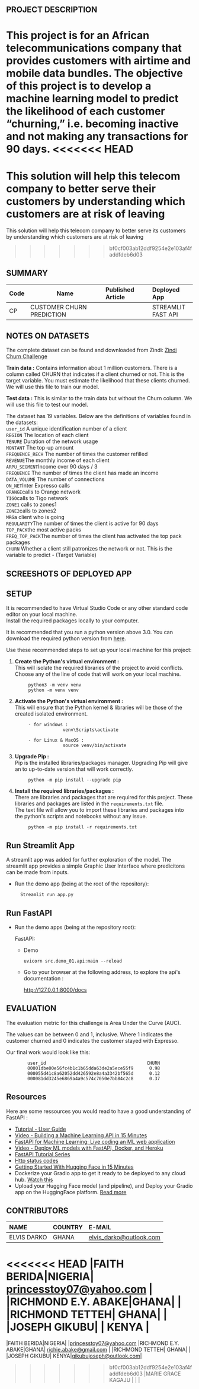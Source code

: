 ## PROJECT DESCRIPTION
This project is for an African telecommunications company that provides customers with airtime and mobile data bundles. The objective of this project is to develop a machine learning model to predict the likelihood of each customer “churning,” i.e. becoming inactive and not making any transactions for 90 days.
<<<<<<< HEAD
=======
This solution will help this telecom company to better serve their customers by understanding which customers are at risk of leaving
=======

This solution will help this telecom company to better serve its customers by understanding which customers are at risk of leaving
>>>>>>> bf0cf003ab12ddf9254e2e103af4faddfdeb6d03

## SUMMARY
| Code      | Name        | Published Article |  Deployed App |
|-----------|-------------|:-------------|:------|
|CP         | CUSTOMER CHURN PREDICTION  |           | STREAMLIT<br />FAST API|



## NOTES ON DATASETS
The complete dataset  can be found and downloaded from Zindi: [Zindi Churn Challenge](https://zindi.africa/competitions/customer-churn-prediction-challenge-for-azubian)
<br />

**Train data :** Contains information about 1 million customers. There is a column called CHURN that indicates if a client churned or not. This is the target variable. You must estimate the likelihood that these clients churned. We will use this file to train our model.

**Test data :** This is similar to the train data but without the Churn column. We will use this file to test our model.

The dataset has 19 variables. Below are the definitions of variables found in the datasets:<br />
`user_id` A  unique identification number of a client<br />
`REGION` The location of each client<br />
`TENURE` Duration of the network usage<br />
`MONTANT` The top-up amount<br />
`FREQUENCE_RECH` The number of times the customer refilled<br />
`REVENUE`The monthly income of each client<br />
`ARPU_SEGMENT`Income over 90 days / 3<br />
`FREQUENCE` The number of times the client has made an income<br />
`DATA_VOLUME` The number of connections<br />
`ON_NET`Inter Expresso calls<br />
`ORANGE`calls to Orange network<br />
`TIGO`calls to Tigo network<br />
`ZONE1` calls to zones1<br />
`ZONE2`calls to zones2<br />
`MRG`a client who is going<br />
`REGULARITY`The number of times the client is active for 90 days<br />
`TOP_PACK`the most active packs<br />
`FREQ_TOP_PACK`The number of times the client has activated the top pack packages<br />
`CHURN` Whether a client still patronizes the network or not. This is the variable to predict - (Target Variable)<br />



## SCREESHOTS OF DEPLOYED APP





## SETUP
It is recommended to have Virtual Studio Code or any other standard code editor on your local machine.<br />Install the required packages locally to your computer.

It is recommended that you run a python version above 3.0. 
You can download the required python version from [here](https://www.python.org/downloads/).

Use these recommended steps to set up your local machine for this project:

1. **Create the Python's virtual environment :** <br />This will isolate the required libraries of the project to avoid conflicts.<br />Choose any of the line of code that will work on your local machine.

            python3 -m venv venv
            python -m venv venv


2. **Activate the Python's virtual environment :**<br />This will ensure that the Python kernel & libraries will be those of the created isolated environment.

            - for windows : 
                         venv\Scripts\activate

            - for Linux & MacOS :
                         source venv/bin/activate


3. **Upgrade Pip :**<br />Pip is the installed libraries/packages manager. Upgrading Pip will give an to up-to-date version that will work correctly.

            python -m pip install --upgrade pip


4. **Install the required libraries/packages :**<br />There are libraries and packages that are required for this project. These libraries and packages are listed in the `requirements.txt` file.<br />The text file will allow you to import these libraries and packages into the python's scripts and notebooks without any issue.

            python -m pip install -r requirements.txt 

## Run Streamlit App
A streamlit app was added for further exploration of the model. The streamlit app provides a simple Graphic User Interface where predicitons can be made from inputs.

- Run the demo app (being at the root of the repository):
        
        Streamlit run app.py


## Run FastAPI

- Run the demo apps (being at the repository root):
        
  FastAPI:
    
    - Demo

          uvicorn src.demo_01.api:main --reload 



  - Go to your browser at the following address, to explore the api's documentation :
        
      http://127.0.0.1:8000/docs


## EVALUATION
The evaluation metric for this challenge is Area Under the Curve (AUC).

The values can be between 0 and 1, inclusive. Where 1 indicates the customer churned and 0 indicates the customer stayed with Expresso.

Our final work would look like this:

            user_id                                      CHURN
            00001dbe00e56fc4b1c1b65dda63de2a5ece55f9      0.98
            000055d41c8a62052dd426592e8a4a3342bf565d      0.12
            000081dd3245e6869a4a9c574c7050e7bb84c2c8      0.37


## Resources
Here are some ressources you would read to have a good understanding of FastAPI :
- [Tutorial - User Guide](https://fastapi.tiangolo.com/tutorial/)
- [Video - Building a Machine Learning API in 15 Minutes ](https://youtu.be/C82lT9cWQiA)
- [FastAPI for Machine Learning: Live coding an ML web application](https://www.youtube.com/watch?v=_BZGtifh_gw)
- [Video - Deploy ML models with FastAPI, Docker, and Heroku ](https://www.youtube.com/watch?v=h5wLuVDr0oc)
- [FastAPI Tutorial Series](https://www.youtube.com/watch?v=tKL6wEqbyNs&list=PLShTCj6cbon9gK9AbDSxZbas1F6b6C_Mx)
- [Http status codes](https://www.linkedin.com/feed/update/urn:li:activity:7017027658400063488?utm_source=share&utm_medium=member_desktop)
- [Getting Started With Hugging Face in 15 Minutes](https://www.youtube.com/watch?v=QEaBAZQCtwE)
- Dockerize your Gradio app to get it ready to be deployed to any cloud hub. [Watch this](https://www.youtube.com/watch?v=f6zJwK-pCJo)
- Upload your Hugging Face model (and pipeline), and Deploy your Gradio app on the HuggingFace platform. [Read more](https://huggingface.co/docs/hub/models-uploading)


## CONTRIBUTORS
| NAME  |   COUNTRY |   E-MAIL  |
|:------|:----------|:----------|
|ELVIS DARKO|GHANA|elvis_darko@outlook.com|
<<<<<<< HEAD
|FAITH BERIDA|NIGERIA| princesstoy07@yahoo.com |
|RICHMOND E.Y. ABAKE|GHANA|  |
|RICHMOND TETTEH| GHANA|    |
|JOSEPH GIKUBU|     | KENYA  |
=======
|FAITH BERIDA|NIGERIA|  |princesstoy07@yahoo.com
|RICHMOND E.Y. ABAKE|GHANA| richie.abake@gmail.com |
|RICHMOND TETTEH| GHANA|  |
|JOSEPH GIKUBU| KENYA|gikubujoseph@outlook.com|
>>>>>>> bf0cf003ab12ddf9254e2e103af4faddfdeb6d03
|MARIE GRACE KAGAJU |   |   |
